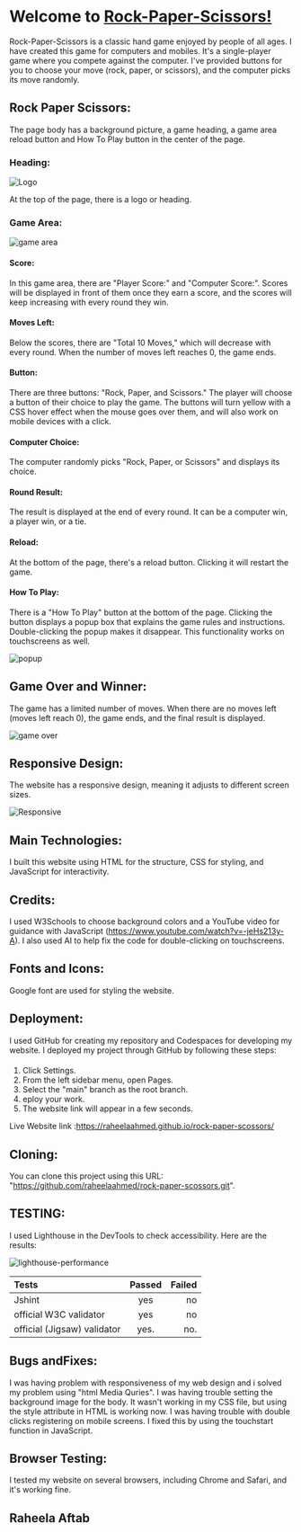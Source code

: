 # Welcome to [Rock-Paper-Scissors!](https://raheelaahmed.github.io/rock-paper-scossors/)


Rock-Paper-Scissors is a classic hand game enjoyed by people of all ages. I have created this game for computers and mobiles. It's a single-player game where you compete against the computer. I've provided buttons for you to choose your move (rock, paper, or scissors), and the computer picks its move randomly.


## Rock Paper Scissors:

The page body has a background picture, a game heading, a game area reload button and How To Play button in the center of the page.




### Heading:






![Logo](documents/screenshots/heading.png)





At the top of the page, there is a logo or heading.




### Game Area:




![game area](documents/screenshots/game-area.png)



#### Score:


In this game area, there are "Player Score:" and "Computer Score:". Scores will be displayed in front of them once they earn a score, and the scores will keep increasing with every round they win.



#### Moves Left:

Below the scores, there are "Total 10 Moves," which will decrease with every round. When the number of moves left reaches 0, the game ends.



#### Button:


There are three buttons: "Rock, Paper, and Scissors." The player will choose a button of their choice to play the game. The buttons will turn yellow with a CSS hover effect when the mouse goes over them, and will also work on mobile devices with a click.

#### Computer Choice:

The computer randomly picks "Rock, Paper, or Scissors" and displays its choice.


#### Round Result:


The result is displayed at the end of every round. It can be a computer win, a player win, or a tie.














#### Reload:
 
At the bottom of the page, there's a reload button. Clicking it will restart the game.


#### How To Play:
There is a "How To Play" button at the bottom of the page. Clicking the button displays a popup box that explains the game rules and instructions. Double-clicking the popup makes it disappear. This functionality works on touchscreens as well.



![popup](documents/screenshots/pop-up.png)




## Game Over and Winner:

The game has a limited number of moves. When there are no moves left (moves left reach 0), the game ends, and the final result is displayed.




![game over](documents/screenshots/game-over.png)



## Responsive Design:

The website has a responsive design, meaning it adjusts to different screen sizes.





![Responsive](documents/screenshots/responsive-deisgn.png)


## Main Technologies:
I built this website using HTML for the structure, CSS for styling, and JavaScript for interactivity.



## Credits:
I used W3Schools to choose background colors and a YouTube video for guidance with JavaScript (https://www.youtube.com/watch?v=-jeHs213y-A). I also used AI to help fix the code for double-clicking on touchscreens.



## Fonts and Icons:
 Google font are used for styling the website.



## Deployment:

I used GitHub for creating my repository and Codespaces for developing my website. I deployed my project through GitHub by following these steps:


####

1. Click Settings.
1. From the left sidebar menu, open Pages.
1. Select the "main" branch as the root branch.
1. eploy your work.
1. The website link will appear in a few seconds.


Live Website link :https://raheelaahmed.github.io/rock-paper-scossors/



## Cloning:

 You can clone this project using this URL: "https://github.com/raheelaahmed/rock-paper-scossors.git".





## TESTING: 

I used Lighthouse in the DevTools to check accessibility. Here are the results:

![lighthouse-performance](documents/lighthouse.png)


| Tests     | Passed    | Failed    |
| :---      |    :----: |       ---:|
| Jshint    | yes      | no   |
|official W3C validator  | yes       | no      |
| official (Jigsaw) validator   |yes.       |no.       |



## Bugs andFixes:

I was having problem with responsiveness of my web design and i solved my problem using "html Media Quries".
I was having trouble setting the background image for the body. It wasn't working in my CSS file, but using the style attribute in HTML is working now.
I was having trouble with double clicks registering on mobile screens. I fixed this by using the touchstart function in JavaScript.









## Browser Testing:
I tested my website on several browsers, including Chrome and Safari, and it's working fine.















## Raheela Aftab
